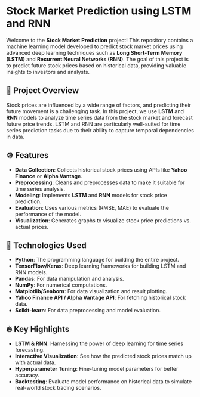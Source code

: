 # Stock Market Prediction using LSTM and RNN

Welcome to the **Stock Market Prediction** project! This repository contains a machine learning model developed to predict stock market prices using advanced deep learning techniques such as **Long Short-Term Memory (LSTM)** and **Recurrent Neural Networks (RNN)**. The goal of this project is to predict future stock prices based on historical data, providing valuable insights to investors and analysts.

## 🚀 Project Overview

Stock prices are influenced by a wide range of factors, and predicting their future movement is a challenging task. In this project, we use **LSTM** and **RNN** models to analyze time series data from the stock market and forecast future price trends. LSTM and RNN are particularly well-suited for time series prediction tasks due to their ability to capture temporal dependencies in data.

## ⚙️ Features

- **Data Collection**: Collects historical stock prices using APIs like **Yahoo Finance** or **Alpha Vantage**.
- **Preprocessing**: Cleans and preprocesses data to make it suitable for time series analysis.
- **Modeling**: Implements **LSTM** and **RNN** models for stock price prediction.
- **Evaluation**: Uses various metrics (RMSE, MAE) to evaluate the performance of the model.
- **Visualization**: Generates graphs to visualize stock price predictions vs. actual prices.

## 🧠 Technologies Used

- **Python**: The programming language for building the entire project.
- **TensorFlow/Keras**: Deep learning frameworks for building LSTM and RNN models.
- **Pandas**: For data manipulation and analysis.
- **NumPy**: For numerical computations.
- **Matplotlib/Seaborn**: For data visualization and result plotting.
- **Yahoo Finance API / Alpha Vantage API**: For fetching historical stock data.
- **Scikit-learn**: For data preprocessing and model evaluation.

## 🔥 Key Highlights

- **LSTM & RNN**: Harnessing the power of deep learning for time series forecasting.
- **Interactive Visualization**: See how the predicted stock prices match up with actual data.
- **Hyperparameter Tuning**: Fine-tuning model parameters for better accuracy.
- **Backtesting**: Evaluate model performance on historical data to simulate real-world stock trading scenarios.




